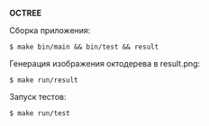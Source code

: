 **OCTREE**  
  
Сборка приложения:

    $ make bin/main && bin/test && result
 
Генерация изображения октодерева в result.png:

    $ make run/result
Запуск тестов:

    $ make run/test
